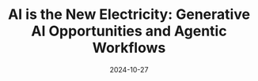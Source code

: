 ---
title: "AI is the New Electricity: Generative AI Opportunities and Agentic Workflows"
date: 2024-10-27
layout: course
description: "Explore the biggest opportunities in AI, focusing on generative AI's impact on application development and the rise of agentic workflows."
categories: ["Generative AI", "Prompt Engineering", "Automation"]
duration: "26 minutes"
level: "Beginner"
tags: ["Generative AI", "Large Language Models", "Agentic AI", "Prompt Engineering", "AI Applications", "OpenAI", "Google AI", "Anthropic"]
thumbnail: "https://i.ytimg.com/vi/KrRD7r7y7NY/sddefault.jpg"
videoId: "KrRD7r7y7NY"
sections:
  - title: "💡Introduction: AI as the New Electricity"
    description: "Overview of AI's transformative potential and the focus on application-level opportunities."
    timestamp: "00:00"
  - title: "🚀 Generative AI: Accelerated Model Development"
    description: "How generative AI is drastically reducing the time to build AI applications, from months to days, enabling faster experimentation and prototyping."
    timestamp: "01:53"
  - title: "💨Fast Iteration and Prototyping"
    description: "The shift from lengthy, carefully planned development cycles to rapid prototyping and iteration using generative AI, making experimentation a more viable path to innovation."
    timestamp: "03:13"
  - title: "🤖Agentic AI: The Future of AI Workflows"
    description: "Introduction to agentic AI and its importance in enhancing large language model capabilities, moving beyond simple zero-shot prompting."
    timestamp: "06:38"
  - title: "🧠Agentic Workflow Design Patterns"
    description: "Exploration of four major agentic workflow design patterns: reflection, tool use, planning, and multi-agent collaboration, with illustrative examples."
    timestamp: "10:16"
  - title: "🖼️Visual AI: Agentic Workflows for Images and Videos"
    description: "Demonstration of agentic workflows applied to visual AI tasks, showcasing capabilities like object counting and video analysis using a demo application."
    timestamp: "15:15"
  - title: "📈Key AI Trends: Beyond Agentic AI"
    description: "Discussion of other important AI trends alongside agentic AI, including advancements in token generation, tool-use optimization in LLMs, data engineering, and the rise of image and video processing."
    timestamp: "23:30"
  - title: "👨‍💻 Conclusion: A Great Time to be a Builder"
    description: "Summary of the presentation, emphasizing the increased speed of AI development and the vast opportunities for building innovative applications."
    timestamp: "25:59"

---